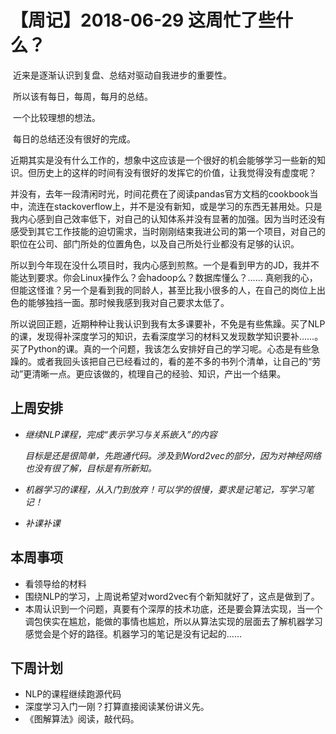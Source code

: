 # 【周记】2018-06-29 这周忙了些什么？

​	近来是逐渐认识到复盘、总结对驱动自我进步的重要性。

​	所以该有每日，每周，每月的总结。

​	一个比较理想的想法。

​	每日的总结还没有很好的完成。

​	近期其实是没有什么工作的，想象中这应该是一个很好的机会能够学习一些新的知识。但历史上的这样的时间有没有很好的发挥它的价值，让我觉得没有虚度呢？

​	并没有，去年一段清闲时光，时间花费在了阅读pandas官方文档的cookbook当中，流连在stackoverflow上，并不是没有新知，或是学习的东西无甚用处。只是我内心感到自己效率低下，对自己的认知体系并没有显著的加强。因为当时还没有感受到其它工作技能的迫切需求，当时刚刚结束我进公司的第一个项目，对自己的职位在公司、部门所处的位置角色，以及自己所处行业都没有足够的认识。

​	所以到今年现在没什么项目时，我内心感到煎熬。一个是看到甲方的JD，我并不能达到要求。你会Linux操作么？会hadoop么？数据库懂么？…… 真剜我的心，但能这怪谁？另一个是看到我的同龄人，甚至比我小很多的人，在自己的岗位上出色的能够独挡一面。那时候我感到我对自己要求太低了。

​	所以说回正题，近期种种让我认识到我有太多课要补，不免是有些焦躁。买了NLP的课，发现得补深度学习的知识，去看深度学习的材料又发现数学知识要补……。买了Python的课。真的一个问题，我该怎么安排好自己的学习呢。心态是有些急躁的。或者我回头该把自己已经看过的，看的差不多的书列个清单，让自己的“劳动”更清晰一点。更应该做的，梳理自己的经验、知识，产出一个结果。



## 上周安排

- *继续NLP课程，完成“表示学习与关系嵌入”的内容*

  *目标是还是很简单，先跑通代码。涉及到Word2vec的部分，因为对神经网络也没有很了解，目标是有所新知。*

- *机器学习的课程，从入门到放弃！可以学的很慢，要求是记笔记，写学习笔记！*

- *补课补课*

## 本周事项

- 看领导给的材料
- 围绕NLP的学习，上周说希望对word2vec有个新知就好了，这点是做到了。
- 本周认识到一个问题，真要有个深厚的技术功底，还是要会算法实现，当一个调包侠实在尴尬，能做的事情也尴尬，所以从算法实现的层面去了解机器学习感觉会是个好的路径。机器学习的笔记是没有记起的……

## 下周计划

- NLP的课程继续跑源代码
- 深度学习入门一刚？打算直接阅读某份讲义先。
- 《图解算法》阅读，敲代码。